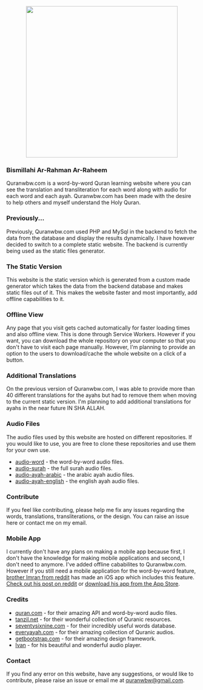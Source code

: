 <p align="center"><img src="https://raw.githubusercontent.com/quranwbw/quranwbw/master/assets/images/logo.png" width="400"></p>

### Bismillahi Ar-Rahman Ar-Raheem
Quranwbw.com is a word-by-word Quran learning website where you can see the translation and transliteration for each word along with audio for each word and each ayah. Quranwbw.com has been made with the desire to help others and myself understand the Holy Quran.

### Previously...
Previously, Quranwbw.com used PHP and MySql in the backend to fetch the data from the database and display the results dynamically. I have however decided to switch to a complete static website. The backend is currently being used as the static files generator. 

### The Static Version
This website is the static version which is generated from a custom made generator which takes the data from the backend database and makes static files out of it. This makes the website faster and most importantly, add offline capabilities to it.

### Offline View
Any page that you visit gets cached automatically for faster loading times and also offline view. This is done through Service Workers. However if you want, you can download the whole repository on your computer so that you don't have to visit each page manually. However, I'm planning to provide an option to the users to download/cache the whole website on a click of a button.

### Additional Translations
On the previous version of Quranwbw.com, I was able to provide more than 40 different translations for the ayahs but had to remove them when moving to the current static version. I'm planning to add additional translations for ayahs in the near future IN SHA ALLAH.

### Audio Files
The audio files used by this website are hosted on different repositories. If you would like to use, you are free to clone these repositories and use them for your own use.
- [audio-word](https://github.com/quranwbw/audio-word) - the word-by-word audio files.
- [audio-surah](https://github.com/quranwbw/audio-surah) - the full surah audio files.
- [audio-ayah-arabic](https://github.com/quranwbw/audio-ayah-arabic) - the arabic ayah audio files.
- [audio-ayah-english](https://github.com/quranwbw/audio-ayah-english) - the english ayah audio files.

### Contribute
If you feel like contributing, please help me fix any issues regarding the words, translations, transliterations, or the design. You can raise an issue here or contact me on my email.

### Mobile App
I currently don't have any plans on making a mobile app because first, I don't have the knowledge for making mobile applications and second, I don't need to anymore. I've added offline cababilites to Quranwbw.com. However if you still need a mobile application for the word-by-word feature, [brother Imran from reddit](https://www.reddit.com/user/imran_sca) has made an iOS app which includes this feature. [Check out his post on reddit](https://www.reddit.com/r/islam/comments/ag58k9/assalamu_alaikum_i_have_developed_a_free_no_ads/) or [download his app from the App Store](https://itunes.apple.com/in/app/learn-islam-pro/id1236412299?mt=8).

### Credits
- [quran.com](https://quran.com) - for their amazing API and word-by-word audio files.
- [tanzil.net](http://tanzil.net) - for their wonderful collection of Quranic resources.
- [seventysixnine.com](http://seventysixnine.com) - for their incredibly useful words database.
- [everyayah.com](http://everyayah.com) - for their amazing collection of Quranic audios.
- [getbootstrap.com](https://getbootstrap.com) - for their amazing design framework.
- [Ivan](https://codepen.io/k-ivan) - for his beautiful and wonderful audio player.

### Contact
If you find any error on this website, have any suggestions, or would like to contribute, please raise an issue or email me at quranwbw@gmail.com.